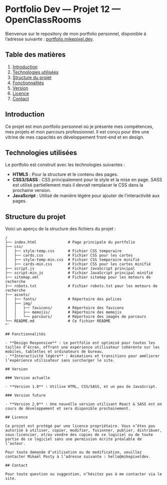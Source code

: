 # Portfolio Dev — Projet 12 — OpenClassRooms

Bienvenue sur le repository de mon portfolio personnel, disponible à l’adresse suivante : [portfolio.mikepixel.dev](https://portfolio.mikepixel.dev/).

## Table des matières

1. [Introduction](#introduction)
2. [Technologies utilisées](#technologies-utilisées)
3. [Structure du projet](#structure-du-projet)
4. [Fonctionnalités](#fonctionnalités)
5. [Version](#version)
6. [Licence](#licence)
7. [Contact](#contact)

## Introduction

Ce projet est mon portfolio personnel où je présente mes compétences, mes projets et mon parcours professionnel. Il est conçu pour être une vitrine de mes capacités en développement front-end et en design.

## Technologies utilisées

Le portfolio est construit avec les technologies suivantes :

- **HTML5** : Pour la structure et le contenu des pages.
- **CSS3/SASS** : CSS principalement pour le style et la mise en page. SASS est utilisé partiellement mais il devrait remplacer le CSS dans la prochaine version.
- **JavaScript** : Utilisé de manière légère pour ajouter de l’interactivité aux pages.

## Structure du projet

Voici un aperçu de la structure des fichiers du projet :

```plaintext
/
├── index.html              # Page principale du portfolio
├── css/
│   ├── style-temp.css      # Fichier CSS temporaire
│   ├── cards.css           # Fichier CSS pour les cartes
│   ├── style-temp-min.css  # Fichier CSS temporaire minifié
│   ├── cards-min.css       # Fichier CSS pour les cartes minifié
├── script.js               # Fichier JavaScript principal
├── script-min.js           # Fichier JavaScript principal minifié
├── sitemap.xml             # Fichier sitemap pour les moteurs de recherche
├── robots.txt              # Fichier robots.txt pour les moteurs de recherche
├── assets/
│   ├── fonts/              # Répertoire des polices
│   ├── img/
│   │   ├── favicons/       # Répertoire des favicons
│   │   ├── memojis/        # Répertoire des memojis
│   │   └── parcours/       # Répertoire des images de parcours
└── README.md               # Ce fichier README
“`

## Fonctionnalités

- **Design Responsive** : Le portfolio est optimisé pour toutes les tailles d’écran, offrant une expérience utilisateur cohérente sur les mobiles, tablettes et ordinateurs de bureau.
- **Interactivité légère** : Animations et transitions pour améliorer l’expérience utilisateur sans surcharger le site.

## Version

### Version actuelle

- **Version 1.0** : Utilise HTML, CSS/SASS, et un peu de JavaScript.

### Version future

- **Version 2.0** : Une nouvelle version utilisant React & SASS est en cours de développement et sera disponible prochainement.

## Licence

Ce projet est protégé par une licence propriétaire. Vous n’êtes pas autorisé à utiliser, copier, modifier, fusionner, publier, distribuer, sous-licencier, et/ou vendre des copies de ce logiciel ou de toute partie de ce logiciel sans une permission écrite préalable de l’auteur.

Pour toute demande d’utilisation ou de modification, veuillez contacter Mikaël Posty à l’adresse suivante : hello@mikepixeldev.

## Contact

Pour toute question ou suggestion, n’hésitez pas à me contacter via le site.
```
